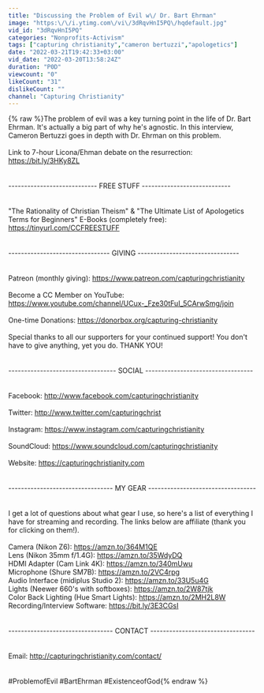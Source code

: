 ```yaml
---
title: "Discussing the Problem of Evil w\/ Dr. Bart Ehrman"
image: "https:\/\/i.ytimg.com\/vi\/3dRqvHnI5PQ\/hqdefault.jpg"
vid_id: "3dRqvHnI5PQ"
categories: "Nonprofits-Activism"
tags: ["capturing christianity","cameron bertuzzi","apologetics"]
date: "2022-03-21T19:42:33+03:00"
vid_date: "2022-03-20T13:58:24Z"
duration: "P0D"
viewcount: "0"
likeCount: "31"
dislikeCount: ""
channel: "Capturing Christianity"
---
```

{% raw %}The problem of evil was a key turning point in the life of Dr. Bart Ehrman. It's actually a big part of why he's agnostic. In this interview, Cameron Bertuzzi goes in depth with Dr. Ehrman on this problem.<br /><br />Link to 7-hour Licona/Ehman debate on the resurrection: <a rel="nofollow" target="blank" href="https://bit.ly/3HKy8ZL">https://bit.ly/3HKy8ZL</a><br /><br /><br />---------------------------- FREE STUFF ----------------------------<br /><br /><br />&quot;The Rationality of Christian Theism&quot; &amp; &quot;The Ultimate List of Apologetics Terms for Beginners&quot; E-Books (completely free): <a rel="nofollow" target="blank" href="https://tinyurl.com/CCFREESTUFF">https://tinyurl.com/CCFREESTUFF</a><br /><br /><br />-------------------------------- GIVING --------------------------------<br /><br /><br />Patreon (monthly giving): <a rel="nofollow" target="blank" href="https://www.patreon.com/capturingchristianity">https://www.patreon.com/capturingchristianity</a><br /><br />Become a CC Member on YouTube: <a rel="nofollow" target="blank" href="https://www.youtube.com/channel/UCux-_Fze30tFuI_5CArwSmg/join">https://www.youtube.com/channel/UCux-_Fze30tFuI_5CArwSmg/join</a><br /><br />One-time Donations: <a rel="nofollow" target="blank" href="https://donorbox.org/capturing-christianity">https://donorbox.org/capturing-christianity</a><br /><br />Special thanks to all our supporters for your continued support! You don't have to give anything, yet you do. THANK YOU!<br /><br /><br />---------------------------------- SOCIAL ----------------------------------<br /><br /><br />Facebook: <a rel="nofollow" target="blank" href="http://www.facebook.com/capturingchristianity">http://www.facebook.com/capturingchristianity</a><br /><br />Twitter: <a rel="nofollow" target="blank" href="http://www.twitter.com/capturingchrist">http://www.twitter.com/capturingchrist</a><br /><br />Instagram: <a rel="nofollow" target="blank" href="https://www.instagram.com/capturingchristianity">https://www.instagram.com/capturingchristianity</a><br /><br />SoundCloud: <a rel="nofollow" target="blank" href="https://www.soundcloud.com/capturingchristianity">https://www.soundcloud.com/capturingchristianity</a><br /><br />Website: <a rel="nofollow" target="blank" href="https://capturingchristianity.com">https://capturingchristianity.com</a><br /><br /><br />--------------------------------- MY GEAR ----------------------------------<br /><br /><br />I get a lot of questions about what gear I use, so here's a list of everything I have for streaming and recording. The links below are affiliate (thank you for clicking on them!).<br /><br />Camera (Nikon Z6): <a rel="nofollow" target="blank" href="https://amzn.to/364M1QE">https://amzn.to/364M1QE</a><br />Lens (Nikon 35mm f/1.4G): <a rel="nofollow" target="blank" href="https://amzn.to/35WdyDQ">https://amzn.to/35WdyDQ</a><br />HDMI Adapter (Cam Link 4K): <a rel="nofollow" target="blank" href="https://amzn.to/340mUwu">https://amzn.to/340mUwu</a><br />Microphone (Shure SM7B): <a rel="nofollow" target="blank" href="https://amzn.to/2VC4rpg">https://amzn.to/2VC4rpg</a><br />Audio Interface (midiplus Studio 2): <a rel="nofollow" target="blank" href="https://amzn.to/33U5u4G">https://amzn.to/33U5u4G</a><br />Lights (Neewer 660's with softboxes): <a rel="nofollow" target="blank" href="https://amzn.to/2W87tjk">https://amzn.to/2W87tjk</a><br />Color Back Lighting (Hue Smart Lights): <a rel="nofollow" target="blank" href="https://amzn.to/2MH2L8W">https://amzn.to/2MH2L8W</a><br />Recording/Interview Software: <a rel="nofollow" target="blank" href="https://bit.ly/3E3CGsI">https://bit.ly/3E3CGsI</a><br /><br /><br />--------------------------------- CONTACT ---------------------------------<br /><br /><br />Email: <a rel="nofollow" target="blank" href="http://capturingchristianity.com/contact/">http://capturingchristianity.com/contact/</a><br /><br /><br />#ProblemofEvil #BartEhrman #ExistenceofGod{% endraw %}
